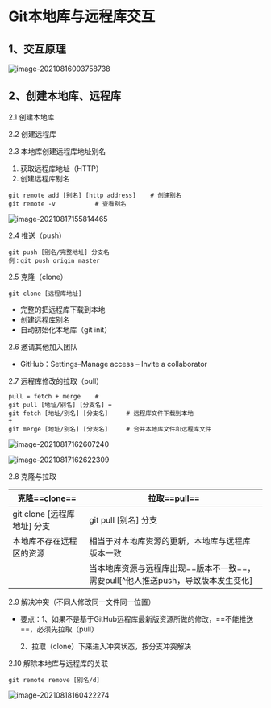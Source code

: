 # Git本地库与远程库交互

## 1、交互原理

![image-20210816003758738](C:\Users\LGB\AppData\Roaming\Typora\typora-user-images\image-20210816003758738.png)

## 2、创建本地库、远程库

2.1 创建本地库

2.2 创建远程库

2.3 本地库创建远程库地址别名

1. 获取远程库地址（HTTP）
2. 创建远程库别名

```
git remote add [别名] [http address]    # 创建别名
git remote -v  			# 查看别名
```

![image-20210817155814465](C:\Users\LGB\AppData\Roaming\Typora\typora-user-images\image-20210817155814465.png)

2.4 推送（push）

```
git push [别名/完整地址] 分支名
例：git push origin master
```

2.5 克隆（clone）

```shell
git clone [远程库地址]
```

- 完整的把远程库下载到本地
- 创建远程库别名
- 自动初始化本地库（git init）

2.6 邀请其他加入团队

- GitHub：Settings–Manage access – Invite a collaborator

2.7  远程库修改的拉取（pull）

```
pull = fetch + merge    #
git pull [地址/别名] [分支名] = 
git fetch [地址/别名] [分支名]    	# 远程库文件下载到本地
+
git merge [地址/别名] [分支名]		# 合并本地库文件和远程库文件
```

![image-20210817162607240](C:\Users\LGB\AppData\Roaming\Typora\typora-user-images\image-20210817162607240.png)

![image-20210817162622309](C:\Users\LGB\AppData\Roaming\Typora\typora-user-images\image-20210817162622309.png)

2.8 克隆与拉取

| 克隆==clone==               | 拉取==pull==                                                 |
| --------------------------- | ------------------------------------------------------------ |
| git clone [远程库地址] 分支 | git pull [别名] 分支                                         |
| 本地库不存在远程区的资源    | 相当于对本地库资源的更新，本地库与远程库版本一致             |
|                             | 当本地库资源与远程库出现==版本不一致==，需要pull[^他人推送push，导致版本发生变化] |

2.9 解决冲突（不同人修改同一文件同一位置）

- 要点：1、如果不是基于GitHub远程库最新版资源所做的修改，==不能推送==，必须先拉取（pull）

  2、拉取（clone）下来进入冲突状态，按分支冲突解决

2.10 解除本地库与远程库的关联

```
git remote remove [别名/d]
```

![image-20210818160422274](C:\Users\LGB\AppData\Roaming\Typora\typora-user-images\image-20210818160422274.png)
